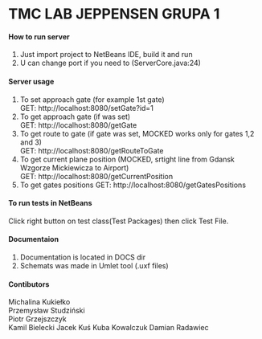# TMC LAB JEPPENSEN GRUPA 1

#### How to run server

1) Just import project to NetBeans IDE, build it and run  
2) U can change port if you need to (ServerCore.java:24)  

#### Server usage

1) To set approach gate (for example 1st gate)  
GET: http://localhost:8080/setGate?id=1  
2) To get approach gate (if was set)  
GET: http://localhost:8080/getGate  
3) To get route to gate (if gate was set, MOCKED works only for gates 1,2 and 3)  
GET: http://localhost:8080/getRouteToGate  
4) To get current plane position (MOCKED, srtight line from Gdansk Wzgorze Mickiewicza to Airport)  
GET: http://localhost:8080/getCurrentPosition  
5) To get gates positions
GET: http://localhost:8080/getGatesPositions

#### To run tests in NetBeans

Click right button on test class(Test Packages) then click Test File.

#### Documentaion

1) Documentation is located in DOCS dir  
2) Schemats was made in Umlet tool (.uxf files)  

#### Contibutors
Michalina Kukiełko  
Przemysław Studziński  
Piotr Grzejszczyk  
Kamil Bielecki
Jacek Kuś
Kuba Kowalczuk
Damian Radawiec